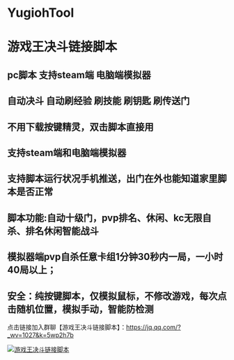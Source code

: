 # YugiohTool
# 游戏王决斗链接脚本 
## pc脚本 支持steam端 电脑端模拟器 
## 自动决斗 自动刷经验 刷技能 刷钥匙 刷传送门 
## 不用下载按键精灵，双击脚本直接用
## 支持steam端和电脑端模拟器 
## 支持脚本运行状况手机推送，出门在外也能知道家里脚本是否正常 
## 脚本功能:自动十级门，pvp排名、休闲、kc无限自杀、排名休闲智能战斗 
## 模拟器端pvp自杀任意卡组1分钟30秒内一局，一小时40局以上； 
## 安全：纯按键脚本，仅模拟鼠标，不修改游戏，每次点击随机位置，模拟手动，智能防检测  

点击链接加入群聊【游戏王决斗链接脚本】：https://jq.qq.com/?_wv=1027&k=5wp2h7b

<a target="_blank" href="//shang.qq.com/wpa/qunwpa?idkey=994efeecd260b8cc93a42e69e843c4906cc51946f84dc4c004596e291897effd"><img border="0" src="//pub.idqqimg.com/wpa/images/group.png" alt="游戏王决斗链接脚本" title="游戏王决斗链接脚本"></a>
